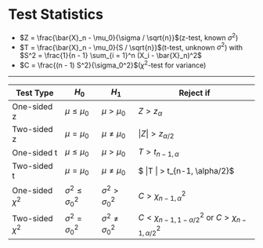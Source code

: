 # Test Statistics

- $Z = \frac{\bar{X}_n - \mu_0}{\sigma / \sqrt{n}}$(z-test, known $\sigma^2$)
- $T = \frac{\bar{X}_n - \mu_0}{S / \sqrt{n}}$(t-test, unknown $\sigma^2$)
  with $S^2 = \frac{1}{n - 1} \sum_{i = 1}^n (X_i - \bar{X}_n)^2$
- $C = \frac{(n - 1) S^2}{\sigma_0^2}$($\chi^2$-test for variance)

 ---

| Test Type          | $H_0$                      | $H_1$                      | Reject if                                                                                                           |
|--------------------|----------------------------|----------------------------|---------------------------------------------------------------------------------------------------------------------|
| One-sided z        | $\mu \leq \mu_0$           | $\mu > \mu_0$              | $Z > z_\alpha$                                                                                                      |
| Two-sided z        | $\mu = \mu_0$              | $\mu \neq \mu_0$           | $\|Z                                                                 \| > z_{\alpha/2}$                             |
| One-sided t        | $\mu \leq \mu_0$           | $\mu > \mu_0$              | $T > t_{n-1, \alpha}$                                                                                               |
| Two-sided t        | $\mu = \mu_0$              | $\mu \neq \mu_0$           | $                                                                                       \|T \| > t_{n-1, \alpha/2}$ |
| One-sided $\chi^2$ | $\sigma^2 \leq \sigma_0^2$ | $\sigma^2 > \sigma_0^2$    | $C > \chi^2_{n - 1, \alpha}$                                                                                        |
| Two-sided $\chi^2$ | $\sigma^2 = \sigma_0^2$    | $\sigma^2 \neq \sigma_0^2$ | $C < \chi^2_{n - 1, 1 - \alpha/2}$ or $C > \chi^2_{n - 1, \alpha/2}$                                                |